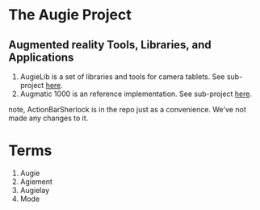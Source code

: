 The Augie Project
=====
Augmented reality Tools, Libraries, and Applications
----------------------------------------------------

1. AugieLib is a set of libraries and tools for
   camera tablets. See sub-project [here](augie/tree/master/Augie).
1. Augmatic 1000 is an reference implementation.
   See sub-project [here](augie/tree/master/Augmatic).

note, ActionBarSherlock is in the repo just as a convenience.  We've not made any changes to it.

Terms
====
1. Augie
2. Agiement
3. Augielay
4. Mode
